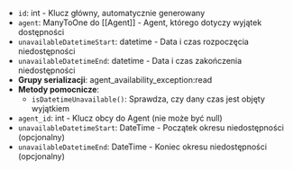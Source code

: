 - `id`: int - Klucz główny, automatycznie generowany
- `agent`: ManyToOne do [[Agent]] - Agent, którego dotyczy wyjątek dostępności
- `unavailableDatetimeStart`: datetime - Data i czas rozpoczęcia niedostępności
- `unavailableDatetimeEnd`: datetime - Data i czas zakończenia niedostępności
- **Grupy serializacji**: agent_availability_exception:read
- **Metody pomocnicze**:
  - `isDatetimeUnavailable()`: Sprawdza, czy dany czas jest objęty wyjątkiem
- `agent_id`: int - Klucz obcy do Agent (nie może być null)
- `unavailableDatetimeStart`: DateTime - Początek okresu niedostępności (opcjonalny)
- `unavailableDatetimeEnd`: DateTime - Koniec okresu niedostępności (opcjonalny)
